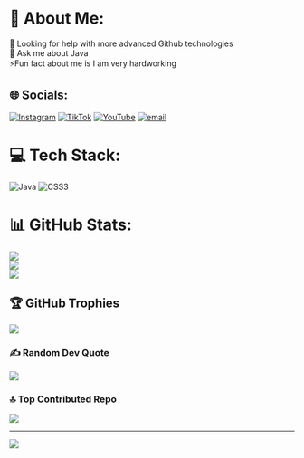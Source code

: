# 💫 About Me:
🤝 Looking for help with more advanced Github technologies <br>💬 Ask me about Java <br>⚡️Fun fact about me is I am very hardworking 


## 🌐 Socials:
[![Instagram](https://img.shields.io/badge/Instagram-%23E4405F.svg?logo=Instagram&logoColor=white)](https://instagram.com/t.zlatevv) [![TikTok](https://img.shields.io/badge/TikTok-%23000000.svg?logo=TikTok&logoColor=white)](https://tiktok.com/@t.zlatevv) [![YouTube](https://img.shields.io/badge/YouTube-%23FF0000.svg?logo=YouTube&logoColor=white)](https://youtube.com/@zlatevv) [![email](https://img.shields.io/badge/Email-D14836?logo=gmail&logoColor=white)](mailto:cvetanzlatev30@gmail.com) 

# 💻 Tech Stack:
![Java](https://raw.githubusercontent.com/jmnote/z-icons/master/svg/java.svg)
![CSS3](https://img.shields.io/badge/css3-%231572B6.svg?style=for-the-badge&logo=css3&logoColor=white)
# 📊 GitHub Stats:
![](https://github-readme-stats.vercel.app/api?username=zlatevv&theme=dark&hide_border=true&include_all_commits=true&count_private=true)<br/>
![](https://nirzak-streak-stats.vercel.app/?user=zlatevv&theme=dark&hide_border=true)<br/>
![](https://github-readme-stats.vercel.app/api/top-langs/?username=zlatevv&theme=dark&hide_border=true&include_all_commits=true&count_private=true&layout=compact)

## 🏆 GitHub Trophies
![](https://github-profile-trophy.vercel.app/?username=zlatevv&theme=radical&no-frame=false&no-bg=false&margin-w=4)

### ✍️ Random Dev Quote
![](https://quotes-github-readme.vercel.app/api?type=vetical&theme=radical)

### 🔝 Top Contributed Repo
![](https://github-contributor-stats.vercel.app/api?username=zlatevv&limit=5&theme=dark&combine_all_yearly_contributions=true)

---
[![](https://visitcount.itsvg.in/api?id=zlatevv&icon=9&color=13)](https://visitcount.itsvg.in)

<!-- Proudly created with GPRM ( https://gprm.itsvg.in ) -->
